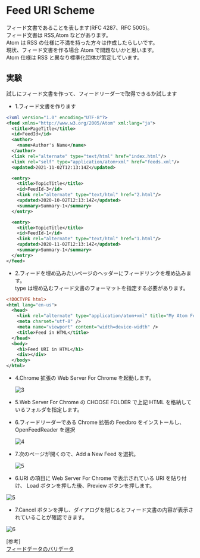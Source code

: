 # Feed URI Scheme

フィード文書であることを表します(RFC 4287、RFC 5005)。  
フィード文書は RSS,Atom などがあります。  
Atom は RSS の仕様に不満を持った方々は作成したらしいです。  
現状、フィード文書を作る場合 Atom で問題ないかと思います。  
Atom 仕様は RSS と異なり標準化団体が策定しています。

## 実験

試しにフィード文書を作って、フィードリーダーで取得できるか試します

- 1.フィード文書を作ります

```xml
<?xml version="1.0" encoding="UTF-8"?>
<feed xmlns="http://www.w3.org/2005/Atom" xml:lang="ja">
  <title>PageTitle</title>
  <id>FeedId</id>
  <author>
    <name>Author's Name</name>
  </author>
  <link rel="alternate" type="text/html" href="index.html"/>
  <link rel="self" type="application/atom+xml" href="feeds.xml"/>
  <updated>2021-11-02T12:13:14Z</updated>

  <entry>
    <title>TopicTitle</title>
    <id>FeedId-3</id>
    <link rel="alternate" type="text/html" href="2.html"/>
    <updated>2020-10-02T12:13:14Z</updated>
    <summary>Summary-1</summary>
  </entry>

  <entry>
    <title>TopicTitle</title>
    <id>FeedId-1</id>
    <link rel="alternate" type="text/html" href="1.html"/>
    <updated>2020-11-02T12:13:14Z</updated>
    <summary>Summary-1</summary>
  </entry>
</feed>
```

- 2.フィードを埋め込みたいページのヘッダーにフィードリンクを埋め込みます。  
   type は埋め込むフィード文書のフォーマットを指定する必要があります。

```xml
<!DOCTYPE html>
<html lang="en-us">
  <head>
    <link rel="alternate" type="application/atom+xml" title="My Atom Feeds" href="feeds/atom.xml" />
    <meta charset="utf-8" />
    <meta name="viewport" content="width=device-width" />
    <title>Feed in HTML</title>
  </head>
  <body>
    <h1>Feed URI in HTML</h1>
    <div></div>
  </body>
</html>
```

- 4.Chrome 拡張の Web Server For Chrome を起動します。

  ![3](https://user-images.githubusercontent.com/49807271/191444083-5362469e-447c-411e-9dba-3bd7d08ba0d9.png)

- 5.Web Server For Chrome の CHOOSE FOLDER で上記 HTML を格納しているフォルダを指定します。

- 6.フィードリーダーである Chrome 拡張の Feedbro をインストールし、OpenFeedReader を選択

  ![4](https://user-images.githubusercontent.com/49807271/191445398-3c17bcab-a3a9-4db1-8ac6-a8172d53558e.png)

* 7.次のページが開くので、Add a New Feed を選択。

  ![5](https://user-images.githubusercontent.com/49807271/191445679-7413ac13-7866-4647-9bdd-81ece6782445.png)

* 6.URI の項目に Web Server For Chrome で表示されている URI を貼り付け、
  Load ボタンを押した後、Preview ボタンを押します。

![5](https://user-images.githubusercontent.com/49807271/191449809-9a0fb89a-e3ea-4abd-b7d3-72efe2253e79.png)

- 7.Cancel ボタンを押し、ダイアログを閉じるとフィード文書の内容が表示されていることが確認できます。

![6](https://user-images.githubusercontent.com/49807271/191449818-01005692-d481-42ce-9bc8-9ee6283986c2.png)

[参考]  
 [フィードデータのバリデータ](https://validator.w3.org/feed/check.cgi)
